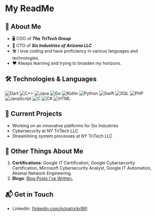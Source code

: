 # My ReadMe

## 🌟 About Me
- 🖥️ COO of ***The TriTech Group***
- 🚀 CTO of ***Six Industries of Arizona LLC***
- 🛠️ I love coding and have proficiency in various languages and technologies.
- ❤️ Always learning and trying to broaden my horizons.

## 🛠️ Technologies & Languages

![Dart](https://img.shields.io/badge/-Dart-0175C2?style=flat-square&logo=dart)
![C++](https://img.shields.io/badge/-C++-00599C?style=flat-square&logo=c)
![Java](https://img.shields.io/badge/-Java-E34A86?style=flat-square&logo=java)
![Go](https://img.shields.io/badge/-Go-00ADD8?style=flat-square&logo=go)
![Kotlin](https://img.shields.io/badge/-Kotlin-0095D5?style=flat-square&logo=kotlin)
![Python](https://img.shields.io/badge/-Python-3776AB?style=flat-square&logo=python)
![Swift](https://img.shields.io/badge/-Swift-FA7343?style=flat-square&logo=swift)
![SQL](https://img.shields.io/badge/-SQL-4479A1?style=flat-square&logo=postgresql)
![PHP](https://img.shields.io/badge/-PHP-777BB4?style=flat-square&logo=php)
![JavaScript](https://img.shields.io/badge/-JavaScript-F7DF1E?style=flat-square&logo=javascript)
![C](https://img.shields.io/badge/-C-A8B9CC?style=flat-square&logo=c)
![C#](https://img.shields.io/badge/-C%23-239120?style=flat-square&logo=c-sharp)
![HTML](https://img.shields.io/badge/-HTML-E34F26?style=flat-square&logo=html5)

## 🔭 Current Projects
- Working on an innovative platforms for Six Industries
- Cybersecurity at NY TriTech LLC
- Streamlining system processes at NY TriTech LLC

## 📌 Other Things About Me
1. **Certifications**: Google IT Certification, Google Cybersecurity Certification, Microsoft Cybersecurity Analyst, Google IT Automation, Akamai Network Engineering.
2. **Blogs**: [Blog Posts I've Written.](https://www.nytritech.com/blog-2/)

## 📬 Get in Touch

- LinkedIn: [[linkedin.com/in/patrickr88](https://www.linkedin.com/in/patrickr88/)]


